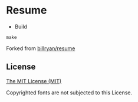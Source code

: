 # Resume

* Build
```
make
```

Forked from [billryan/resume](https://github.com/billryan/resume)

## License

[The MIT License (MIT)](http://opensource.org/licenses/MIT)

Copyrighted fonts are not subjected to this License.

